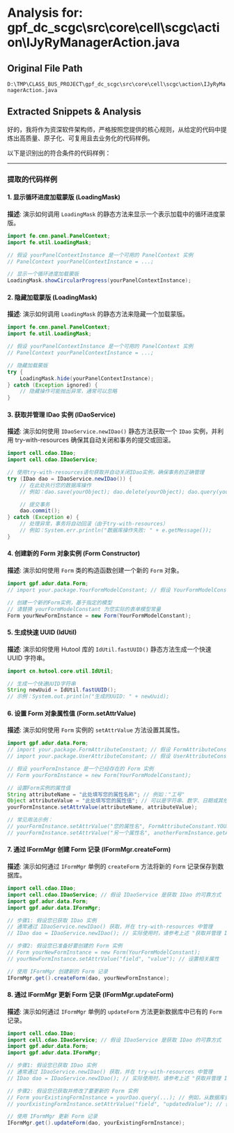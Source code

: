 # Analysis for: gpf_dc_scgc\src\core\cell\scgc\action\IJyRyManagerAction.java

## Original File Path
`D:\TMP\CLASS_BUS_PROJECT\gpf_dc_scgc\src\core\cell\scgc\action\IJyRyManagerAction.java`

## Extracted Snippets & Analysis
好的，我将作为资深软件架构师，严格按照您提供的核心规则，从给定的代码中提炼出高质量、原子化、可复用且去业务化的代码样例。

以下是识别出的符合条件的代码样例：

---

### 提取的代码样例

#### 1. 显示循环进度加载蒙版 (LoadingMask)

**描述**: 演示如何调用 `LoadingMask` 的静态方法来显示一个表示加载中的循环进度蒙版。

```java
import fe.cmn.panel.PanelContext;
import fe.util.LoadingMask;

// 假设 yourPanelContextInstance 是一个可用的 PanelContext 实例
// PanelContext yourPanelContextInstance = ...; 

// 显示一个循环进度加载蒙版
LoadingMask.showCircularProgress(yourPanelContextInstance);
```

#### 2. 隐藏加载蒙版 (LoadingMask)

**描述**: 演示如何调用 `LoadingMask` 的静态方法来隐藏一个加载蒙版。

```java
import fe.cmn.panel.PanelContext;
import fe.util.LoadingMask;

// 假设 yourPanelContextInstance 是一个可用的 PanelContext 实例
// PanelContext yourPanelContextInstance = ...;

// 隐藏加载蒙版
try {
    LoadingMask.hide(yourPanelContextInstance);
} catch (Exception ignored) {
    // 隐藏操作可能抛出异常，通常可以忽略
}
```

#### 3. 获取并管理 IDao 实例 (IDaoService)

**描述**: 演示如何使用 `IDaoService.newIDao()` 静态方法获取一个 `IDao` 实例，并利用 try-with-resources 确保其自动关闭和事务的提交或回滚。

```java
import cell.cdao.IDao;
import cell.cdao.IDaoService;

// 使用try-with-resources语句获取并自动关闭IDao实例，确保事务的正确管理
try (IDao dao = IDaoService.newIDao()) {
    // 在此处执行您的数据库操作
    // 例如：dao.save(yourObject); dao.delete(yourObject); dao.query(yourQuery);

    // 提交事务
    dao.commit();
} catch (Exception e) {
    // 处理异常，事务将自动回滚（由于try-with-resources）
    // 例如：System.err.println("数据库操作失败: " + e.getMessage());
}
```

#### 4. 创建新的 Form 对象实例 (Form Constructor)

**描述**: 演示如何使用 `Form` 类的构造函数创建一个新的 `Form` 对象。

```java
import gpf.adur.data.Form;
// import your.package.YourFormModelConstant; // 假设 YourFormModelConstant 是一个表示表单模型的常量

// 创建一个新的Form实例，基于指定的模型
// 请替换 yourFormModelConstant 为您实际的表单模型常量
Form yourNewFormInstance = new Form(YourFormModelConstant);
```

#### 5. 生成快速 UUID (IdUtil)

**描述**: 演示如何使用 Hutool 库的 `IdUtil.fastUUID()` 静态方法生成一个快速 UUID 字符串。

```java
import cn.hutool.core.util.IdUtil;

// 生成一个快速UUID字符串
String newUuid = IdUtil.fastUUID();
// 示例：System.out.println("生成的UUID: " + newUuid);
```

#### 6. 设置 Form 对象属性值 (Form.setAttrValue)

**描述**: 演示如何使用 `Form` 实例的 `setAttrValue` 方法设置其属性。

```java
import gpf.adur.data.Form;
// import your.package.FormAttributeConstant; // 假设 FormAttributeConstant 是您的属性常量
// import your.package.UserAttributeConstant; // 假设 UserAttributeConstant 是另一个来源的属性常量

// 假设 yourFormInstance 是一个已经存在的 Form 实例
// Form yourFormInstance = new Form(YourFormModelConstant);

// 设置Form实例的属性值
String attributeName = "此处填写您的属性名称"; // 例如："工号"
Object attributeValue = "此处填写您的属性值"; // 可以是字符串、数字、日期或其他对象
yourFormInstance.setAttrValue(attributeName, attributeValue);

// 常见用法示例：
// yourFormInstance.setAttrValue("您的属性名", FormAttributeConstant.YOUR_CONSTANT_VALUE);
// yourFormInstance.setAttrValue("另一个属性名", anotherFormInstance.getAttrValue(UserAttributeConstant.ANOTHER_CONSTANT));
```

#### 7. 通过 IFormMgr 创建 Form 记录 (IFormMgr.createForm)

**描述**: 演示如何通过 `IFormMgr` 单例的 `createForm` 方法将新的 `Form` 记录保存到数据库。

```java
import cell.cdao.IDao;
import cell.cdao.IDaoService; // 假设 IDaoService 是获取 IDao 的可靠方式
import gpf.adur.data.Form;
import gpf.adur.data.IFormMgr;

// 步骤1: 假设您已获取 IDao 实例
// 通常通过 IDaoService.newIDao() 获取，并在 try-with-resources 中管理
// IDao dao = IDaoService.newIDao(); // 实际使用时，请参考上述 "获取并管理 IDao 实例" 样例

// 步骤2: 假设您已准备好要创建的 Form 实例
// Form yourNewFormInstance = new Form(YourFormModelConstant);
// yourNewFormInstance.setAttrValue("field", "value"); // 设置相关属性

// 使用 IFormMgr 创建新的 Form 记录
IFormMgr.get().createForm(dao, yourNewFormInstance);
```

#### 8. 通过 IFormMgr 更新 Form 记录 (IFormMgr.updateForm)

**描述**: 演示如何通过 `IFormMgr` 单例的 `updateForm` 方法更新数据库中已有的 `Form` 记录。

```java
import cell.cdao.IDao;
import cell.cdao.IDaoService; // 假设 IDaoService 是获取 IDao 的可靠方式
import gpf.adur.data.Form;
import gpf.adur.data.IFormMgr;

// 步骤1: 假设您已获取 IDao 实例
// 通常通过 IDaoService.newIDao() 获取，并在 try-with-resources 中管理
// IDao dao = IDaoService.newIDao(); // 实际使用时，请参考上述 "获取并管理 IDao 实例" 样例

// 步骤2: 假设您已获取并修改了要更新的 Form 实例
// Form yourExistingFormInstance = yourDao.query(...); // 例如，从数据库查询一个现有Form
// yourExistingFormInstance.setAttrValue("field", "updatedValue"); // 修改相关属性

// 使用 IFormMgr 更新 Form 记录
IFormMgr.get().updateForm(dao, yourExistingFormInstance);
```